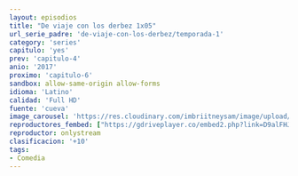 ```yaml
---
layout: episodios
title: "De viaje con los derbez 1x05"
url_serie_padre: 'de-viaje-con-los-derbez/temporada-1'
category: 'series'
capitulo: 'yes'
prev: 'capitulo-4'
anio: '2017'
proximo: 'capitulo-6'
sandbox: allow-same-origin allow-forms
idioma: 'Latino'
calidad: 'Full HD'
fuente: 'cueva'
image_carousel: 'https://res.cloudinary.com/imbriitneysam/image/upload/v1546638640/casa-papel-1-poster-min.jpg'
reproductores_fembed: ["https://gdriveplayer.co/embed2.php?link=D9alFHJiy4ZjMDzdQ1ZsvwdczSQ3w%252FWuh0lgz%252Bu46T9ngyxFouOaqRZmd9sN%252BrJLO88coUK5IV4iGH2mA0J5iqnsbQhrMV81gqyieBe4Hg3OBK8dbV4SbSw9ksD%252BNElPS2VLGACAOkjRWjabr%252Bs8bfRRzgiR2QGX8ASgQKRTV2mgZhQLi6M5Y%252FaGvQFD%252BsCnc%253D","Latino","https://feurl.com/v/qyjplbewxnepxmx","Latino","https://feurl.com/v/3848nam6nkp2knl","Latino","https://mstream.website/bckwml4o8qwb","Latino"]
reproductor: onlystream
clasificacion: '+10'
tags:
- Comedia
---
```












